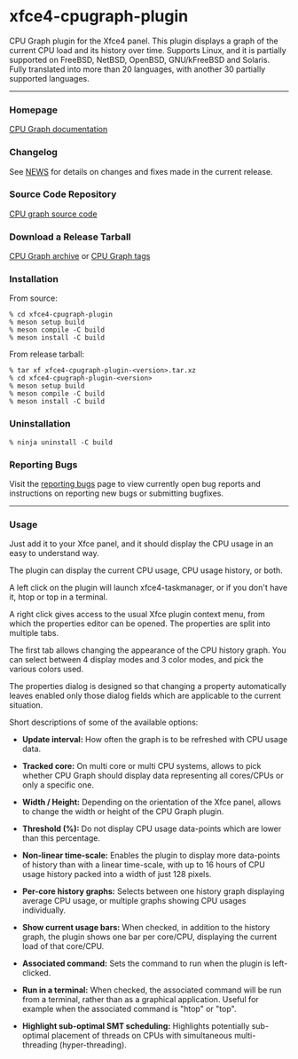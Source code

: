 # xfce4-cpugraph-plugin

CPU Graph plugin for the Xfce4 panel. This plugin displays a graph of the current CPU load and its history over time. Supports Linux, and it is partially supported on FreeBSD, NetBSD, OpenBSD, GNU/kFreeBSD and Solaris. Fully translated into more than 20 languages, with another 30 partially supported languages.

----

### Homepage

[CPU Graph documentation](https://docs.xfce.org/panel-plugins/xfce4-cpugraph-plugin/start)

### Changelog

See [NEWS](https://gitlab.xfce.org/panel-plugins/xfce4-cpugraph-plugin/-/blob/master/NEWS) for details on changes and fixes made in the current release.

### Source Code Repository

[CPU graph source code](https://gitlab.xfce.org/panel-plugins/xfce4-cpugraph-plugin)

### Download a Release Tarball

[CPU Graph archive](https://archive.xfce.org/src/panel-plugins/xfce4-cpugraph-plugin/)
    or
[CPU Graph tags](https://gitlab.xfce.org/panel-plugins/xfce4-cpugraph-plugin/-/tags)

### Installation

From source:

    % cd xfce4-cpugraph-plugin
    % meson setup build
    % meson compile -C build
    % meson install -C build

From release tarball:

    % tar xf xfce4-cpugraph-plugin-<version>.tar.xz
    % cd xfce4-cpugraph-plugin-<version>
    % meson setup build
    % meson compile -C build
    % meson install -C build

### Uninstallation

    % ninja uninstall -C build

### Reporting Bugs

Visit the [reporting bugs](https://docs.xfce.org/panel-plugins/xfce4-cpugraph-plugin/bugs) page to view currently open bug reports and instructions on reporting new bugs or submitting bugfixes.

---

### Usage

Just add it to your Xfce panel, and it should display the CPU usage in an easy to understand way.

The plugin can display the current CPU usage, CPU usage history, or both.

A left click on the plugin will launch xfce4-taskmanager, or if you don't have it, htop or top in a terminal.

A right click gives access to the usual Xfce plugin context menu, from which the properties editor can be opened. The properties are split into multiple tabs.

The first tab allows changing the appearance of the CPU history graph. You can select between 4 display modes and 3 color modes, and pick the various colors used.

The properties dialog is designed so that changing a property automatically leaves enabled only those dialog fields which are applicable to the current situation.

Short descriptions of some of the available options:

* **Update interval:** How often the graph is to be refreshed with CPU usage data.

* **Tracked core:** On multi core or multi CPU systems, allows to pick whether CPU Graph should display data representing all cores/CPUs or only a specific one.

* **Width / Height:** Depending on the orientation of the Xfce panel, allows to change the width or height of the CPU Graph plugin.

* **Threshold (%):** Do not display CPU usage data-points which are lower than this percentage.

* **Non-linear time-scale:** Enables the plugin to display more data-points of history than with a linear time-scale, with up to 16 hours of CPU usage history packed into a width of just 128 pixels.

* **Per-core history graphs:** Selects between one history graph displaying average CPU usage, or multiple graphs showing CPU usages individually.

* **Show current usage bars:** When checked, in addition to the history graph, the plugin shows one bar per core/CPU, displaying the current load of that core/CPU.

* **Associated command:** Sets the command to run when the plugin is left-clicked.

* **Run in a terminal:** When checked, the associated command will be run from a terminal, rather than as a graphical application. Useful for example when the associated command is "htop" or "top".

* **Highlight sub-optimal SMT scheduling:** Highlights potentially sub-optimal placement of threads on CPUs with simultaneous multi-threading (hyper-threading).
